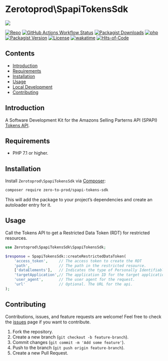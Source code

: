 # Zerotoprod\SpapiTokensSdk

![](art/logo.png)

[![Repo](https://img.shields.io/badge/github-gray?logo=github)](https://github.com/zero-to-prod/spapi-tokens-sdk)
[![GitHub Actions Workflow Status](https://img.shields.io/github/actions/workflow/status/zero-to-prod/spapi-tokens-sdk/test.yml?label=test)](https://github.com/zero-to-prod/spapi-tokens-sdk/actions)
[![Packagist Downloads](https://img.shields.io/packagist/dt/zero-to-prod/spapi-tokens-sdk?color=blue)](https://packagist.org/packages/zero-to-prod/spapi-tokens-sdk/stats)
[![php](https://img.shields.io/packagist/php-v/zero-to-prod/spapi-tokens-sdk.svg?color=purple)](https://packagist.org/packages/zero-to-prod/spapi-tokens-sdk/stats)
[![Packagist Version](https://img.shields.io/packagist/v/zero-to-prod/spapi-tokens-sdk?color=f28d1a)](https://packagist.org/packages/zero-to-prod/spapi-tokens-sdk)
[![License](https://img.shields.io/packagist/l/zero-to-prod/spapi-tokens-sdk?color=pink)](https://github.com/zero-to-prod/spapi-tokens-sdk/blob/main/LICENSE.md)
[![wakatime](https://wakatime.com/badge/github/zero-to-prod/spapi-tokens-sdk.svg)](https://wakatime.com/badge/github/zero-to-prod/spapi-tokens-sdk)
[![Hits-of-Code](https://hitsofcode.com/github/zero-to-prod/spapi-tokens-sdk?branch=main)](https://hitsofcode.com/github/zero-to-prod/spapi-tokens-sdk/view?branch=main)

## Contents

- [Introduction](#introduction)
- [Requirements](#requirements)
- [Installation](#installation)
- [Usage](#usage)
- [Local Development](./LOCAL_DEVELOPMENT.md)
- [Contributing](#contributing)

## Introduction

A Software Development Kit for the Amazons Selling Parterns API (SPAPI) [Tokens API](https://developer-docs.amazon.com/sp-api/docs/tokens-api-v2021-03-01-reference).

## Requirements

- PHP 7.1 or higher.

## Installation

Install `Zerotoprod\SpapiTokensSdk` via [Composer](https://getcomposer.org/):

```bash
composer require zero-to-prod/spapi-tokens-sdk
```

This will add the package to your project’s dependencies and create an autoloader entry for it.

## Usage

Call the Tokens API to get a Restricted Data Token (RDT) for restricted resources.

```php
use Zerotoprod\SpapiTokensSdk\SpapiTokensSdk;

$response = SpapiTokensSdk::createRestrictedDataToken(
    'access_token',     // The access token to create the RDT
    'path',             // The path in the restricted resource.
    ['dataElements'],   // Indicates the type of Personally Identifiable Information requested.
    'targetApplication',// The application ID for the target application to which access is being delegated
    'user_agent',       // The user agent for the request.
    'url'               // Optional. The URL for the api.
);
```

## Contributing

Contributions, issues, and feature requests are welcome!
Feel free to check the [issues](https://github.com/zero-to-prod/spapi-tokens-sdk/issues) page if you want to contribute.

1. Fork the repository.
2. Create a new branch (`git checkout -b feature-branch`).
3. Commit changes (`git commit -m 'Add some feature'`).
4. Push to the branch (`git push origin feature-branch`).
5. Create a new Pull Request.